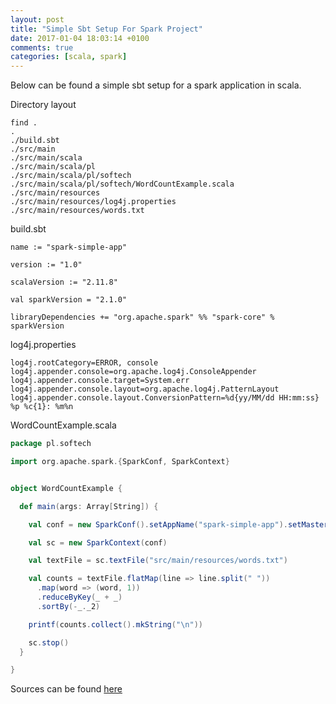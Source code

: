 ```yaml
---
layout: post
title: "Simple Sbt Setup For Spark Project"
date: 2017-01-04 18:03:14 +0100
comments: true
categories: [scala, spark]
---
```


Below can be found a simple sbt setup for a spark application in scala.

Directory layout
```
find .
.
./build.sbt
./src/main
./src/main/scala
./src/main/scala/pl
./src/main/scala/pl/softech
./src/main/scala/pl/softech/WordCountExample.scala
./src/main/resources
./src/main/resources/log4j.properties
./src/main/resources/words.txt

```

build.sbt
```
name := "spark-simple-app"

version := "1.0"

scalaVersion := "2.11.8"

val sparkVersion = "2.1.0"

libraryDependencies += "org.apache.spark" %% "spark-core" % sparkVersion
```
log4j.properties
```
log4j.rootCategory=ERROR, console
log4j.appender.console=org.apache.log4j.ConsoleAppender
log4j.appender.console.target=System.err
log4j.appender.console.layout=org.apache.log4j.PatternLayout
log4j.appender.console.layout.ConversionPattern=%d{yy/MM/dd HH:mm:ss} %p %c{1}: %m%n
```
WordCountExample.scala
```scala
package pl.softech

import org.apache.spark.{SparkConf, SparkContext}


object WordCountExample {

  def main(args: Array[String]) {

    val conf = new SparkConf().setAppName("spark-simple-app").setMaster("local[*]")

    val sc = new SparkContext(conf)

    val textFile = sc.textFile("src/main/resources/words.txt")

    val counts = textFile.flatMap(line => line.split(" "))
      .map(word => (word, 1))
      .reduceByKey(_ + _)
      .sortBy(-_._2)

    printf(counts.collect().mkString("\n"))

    sc.stop()
  }

}
```

Sources can be found [here](https://github.com/ssledz/ssledz.github.io-src/tree/master/spark-simple-template) 